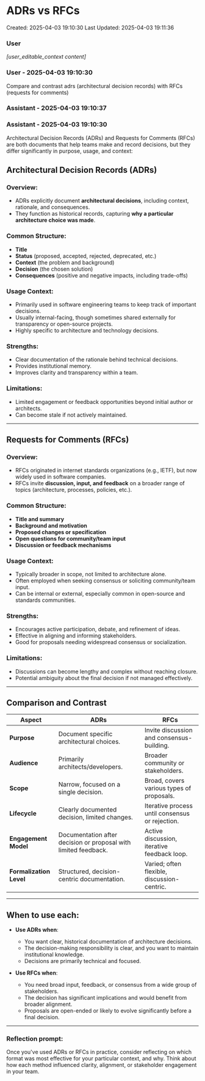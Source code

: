 # ADRs vs RFCs

Created: 2025-04-03 19:10:30
Last Updated: 2025-04-03 19:11:36

### User

*[user_editable_context content]*

### User - 2025-04-03 19:10:30

Compare and contrast adrs (architectural decision records) with RFCs (requests for comments)

### Assistant - 2025-04-03 19:10:37



### Assistant - 2025-04-03 19:10:30

Architectural Decision Records (ADRs) and Requests for Comments (RFCs) are both documents that help teams make and record decisions, but they differ significantly in purpose, usage, and context:

## Architectural Decision Records (ADRs)

### Overview:
- ADRs explicitly document **architectural decisions**, including context, rationale, and consequences.
- They function as historical records, capturing **why a particular architecture choice was made**.

### Common Structure:
- **Title**
- **Status** (proposed, accepted, rejected, deprecated, etc.)
- **Context** (the problem and background)
- **Decision** (the chosen solution)
- **Consequences** (positive and negative impacts, including trade-offs)

### Usage Context:
- Primarily used in software engineering teams to keep track of important decisions.
- Usually internal-facing, though sometimes shared externally for transparency or open-source projects.
- Highly specific to architecture and technology decisions.

### Strengths:
- Clear documentation of the rationale behind technical decisions.
- Provides institutional memory.
- Improves clarity and transparency within a team.

### Limitations:
- Limited engagement or feedback opportunities beyond initial author or architects.
- Can become stale if not actively maintained.

---

## Requests for Comments (RFCs)

### Overview:
- RFCs originated in internet standards organizations (e.g., IETF), but now widely used in software companies.
- RFCs invite **discussion, input, and feedback** on a broader range of topics (architecture, processes, policies, etc.).

### Common Structure:
- **Title and summary**
- **Background and motivation**
- **Proposed changes or specification**
- **Open questions for community/team input**
- **Discussion or feedback mechanisms**

### Usage Context:
- Typically broader in scope, not limited to architecture alone.
- Often employed when seeking consensus or soliciting community/team input.
- Can be internal or external, especially common in open-source and standards communities.

### Strengths:
- Encourages active participation, debate, and refinement of ideas.
- Effective in aligning and informing stakeholders.
- Good for proposals needing widespread consensus or socialization.

### Limitations:
- Discussions can become lengthy and complex without reaching closure.
- Potential ambiguity about the final decision if not managed effectively.

---

## Comparison and Contrast

| Aspect                     | ADRs                                        | RFCs                                     |
|----------------------------|---------------------------------------------|------------------------------------------|
| **Purpose**                | Document specific architectural choices.    | Invite discussion and consensus-building.|
| **Audience**               | Primarily architects/developers.            | Broader community or stakeholders.       |
| **Scope**                  | Narrow, focused on a single decision.       | Broad, covers various types of proposals.|
| **Lifecycle**              | Clearly documented decision, limited changes.| Iterative process until consensus or rejection.|
| **Engagement Model**       | Documentation after decision or proposal with limited feedback. | Active discussion, iterative feedback loop.|
| **Formalization Level**    | Structured, decision-centric documentation. | Varied; often flexible, discussion-centric.|

---

## When to use each:

- **Use ADRs when**:
  - You want clear, historical documentation of architecture decisions.
  - The decision-making responsibility is clear, and you want to maintain institutional knowledge.
  - Decisions are primarily technical and focused.

- **Use RFCs when**:
  - You need broad input, feedback, or consensus from a wide group of stakeholders.
  - The decision has significant implications and would benefit from broader alignment.
  - Proposals are open-ended or likely to evolve significantly before a final decision.

---

### Reflection prompt:
Once you've used ADRs or RFCs in practice, consider reflecting on which format was most effective for your particular context, and why. Think about how each method influenced clarity, alignment, or stakeholder engagement in your team.

